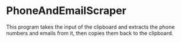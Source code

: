 # PhoneAndEmailScraper

This program takes the input of the clipboard and extracts the phone numbers and emails from it, then copies them back to the clipboard.
